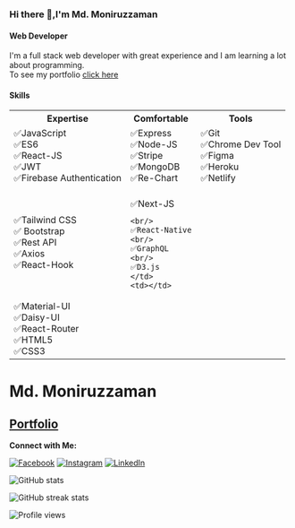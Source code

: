 ### Hi there 👋,I'm Md. Moniruzzaman

#### Web Developer

I'm a full stack web developer with great experience and I am learning a lot about programming.
<br>
To see my portfolio [click here](https://mdmoniruzzaman.netlify.app/)

#### Skills

<table>
<tr>
<th> Expertise </th>
<th> Comfortable </th>
  
<th> Tools </th>
</tr>
<tr>
<td>
  ✅JavaScript
  <br/>
  ✅ES6 
  <br/>
  ✅React-JS
  <br/>
  ✅JWT
  <br/>
  ✅Firebase Authentication
</td>
<td>
  ✅Express
  <br/>
  ✅Node-JS
  <br/>
  ✅Stripe
  <br/>
  ✅MongoDB
  <br/>
  ✅Re-Chart
</td>
  <td>
  ✅Git
     <br/>
  ✅Chrome Dev Tool
     <br/>
  ✅Figma
     <br/>
  ✅Heroku
     <br/>
  ✅Netlify
  </td>
</tr>
  <tr>
    <td>
  ✅Tailwind CSS
  <br/>
  ✅ Bootstrap
  <br/>
  ✅Rest API
  <br/>
  ✅Axios
  <br/>
  ✅React-Hook
    </td>
    <td>
     <br/>
    ✅Next-JS

    <br/>
    ✅React-Native
    <br/>
    ✅GraphQL
    <br/>
    ✅D3.js
    </td>
    <td></td>
  </tr>
  <tr>
    <td>
  ✅Material-UI
  <br/>
  ✅Daisy-UI
    <br/>
    ✅React-Router
    <br/>
    ✅HTML5
    <br/>
    ✅CSS3
    </td>
    <td></td>
    <td></td>
  </tr>
</table>

# Md. Moniruzzaman

## [Portfolio](https://mdmoniruzzaman.netlify.app/)

**Connect with Me:**
<br>

[![Facebook](https://img.shields.io/badge/Facebook-Follow-blue)](https://www.facebook.com/raimbos1)
[![Instagram](https://img.shields.io/badge/Instagram-Follow-%23FB730F)](https://www.instagram.com/bappy.123)
[![LinkedIn](https://img.shields.io/badge/LinkedIn-Follow-blue)](https://www.linkedin.com/in/mdmoniruzzamanbappy)

![GitHub stats](https://github-readme-stats.vercel.app/api?username=MoniruzzamanBappy&show_icons=true)

![GitHub streak stats](https://github-readme-streak-stats.herokuapp.com/?user=MoniruzzamanBappy)

![Profile views](https://gpvc.arturio.dev/MoniruzzamanBappy)
